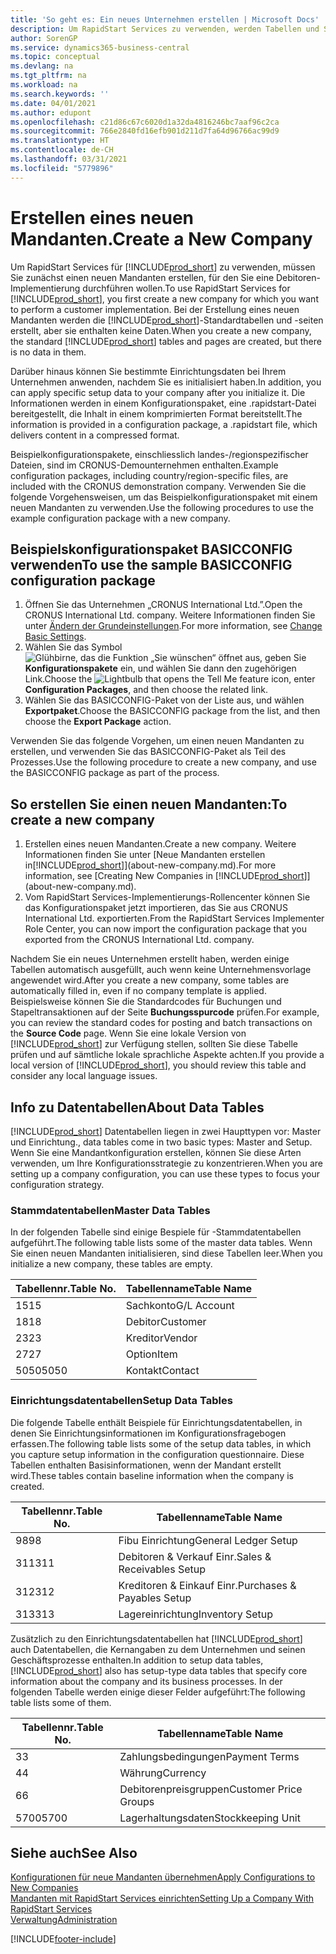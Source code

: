 ```yaml
---
title: 'So geht es: Ein neues Unternehmen erstellen | Microsoft Docs'
description: Um RapidStart Services zu verwenden, werden Tabellen und Seiten erstellt, aber sie enthalten keine Daten.
author: SorenGP
ms.service: dynamics365-business-central
ms.topic: conceptual
ms.devlang: na
ms.tgt_pltfrm: na
ms.workload: na
ms.search.keywords: ''
ms.date: 04/01/2021
ms.author: edupont
ms.openlocfilehash: c21d86c67c6020d1a32da4816246bc7aaf96c2ca
ms.sourcegitcommit: 766e2840fd16efb901d211d7fa64d96766ac99d9
ms.translationtype: HT
ms.contentlocale: de-CH
ms.lasthandoff: 03/31/2021
ms.locfileid: "5779896"
---
```

# <a name="create-a-new-company"></a><span data-ttu-id="ea4c7-103">Erstellen eines neuen Mandanten.</span><span class="sxs-lookup"><span data-stu-id="ea4c7-103">Create a New Company</span></span>
<span data-ttu-id="ea4c7-104">Um RapidStart Services für [!INCLUDE[prod_short](includes/prod_short.md)] zu verwenden, müssen Sie zunächst einen neuen Mandanten erstellen, für den Sie eine Debitoren-Implementierung durchführen wollen.</span><span class="sxs-lookup"><span data-stu-id="ea4c7-104">To use RapidStart Services for [!INCLUDE[prod_short](includes/prod_short.md)], you first create a new company for which you want to perform a customer implementation.</span></span> <span data-ttu-id="ea4c7-105">Bei der Erstellung eines neuen Mandanten werden die [!INCLUDE[prod_short](includes/prod_short.md)]-Standardtabellen und -seiten erstellt, aber sie enthalten keine Daten.</span><span class="sxs-lookup"><span data-stu-id="ea4c7-105">When you create a new company, the standard [!INCLUDE[prod_short](includes/prod_short.md)] tables and pages are created, but there is no data in them.</span></span>

<span data-ttu-id="ea4c7-106">Darüber hinaus können Sie bestimmte Einrichtungsdaten bei Ihrem Unternehmen anwenden, nachdem Sie es initialisiert haben.</span><span class="sxs-lookup"><span data-stu-id="ea4c7-106">In addition, you can apply specific setup data to your company after you initialize it.</span></span> <span data-ttu-id="ea4c7-107">Die Informationen werden in einem Konfigurationspaket, eine .rapidstart-Datei bereitgestellt, die Inhalt in einem komprimierten Format bereitstellt.</span><span class="sxs-lookup"><span data-stu-id="ea4c7-107">The information is provided in a configuration package, a .rapidstart file, which delivers content in a compressed format.</span></span>  

<span data-ttu-id="ea4c7-108">Beispielkonfigurationspakete, einschliesslich landes-/regionspezifischer Dateien, sind im CRONUS-Demounternehmen enthalten.</span><span class="sxs-lookup"><span data-stu-id="ea4c7-108">Example configuration packages, including country/region-specific files, are included with the CRONUS demonstration company.</span></span> <span data-ttu-id="ea4c7-109">Verwenden Sie die folgende Vorgehensweisen, um das Beispielkonfigurationspaket mit einem neuen Mandanten zu verwenden.</span><span class="sxs-lookup"><span data-stu-id="ea4c7-109">Use the following procedures to use the example configuration package with a new company.</span></span>  

## <a name="to-use-the-sample-basicconfig-configuration-package"></a><span data-ttu-id="ea4c7-110">Beispielskonfigurationspaket BASICCONFIG verwenden</span><span class="sxs-lookup"><span data-stu-id="ea4c7-110">To use the sample BASICCONFIG configuration package</span></span>  
1. <span data-ttu-id="ea4c7-111">Öffnen Sie das Unternehmen „CRONUS International Ltd.”.</span><span class="sxs-lookup"><span data-stu-id="ea4c7-111">Open the CRONUS International Ltd. company.</span></span> <span data-ttu-id="ea4c7-112">Weitere Informationen finden Sie unter [Ändern der Grundeinstellungen](ui-change-basic-settings.md).</span><span class="sxs-lookup"><span data-stu-id="ea4c7-112">For more information, see [Change Basic Settings](ui-change-basic-settings.md).</span></span>
2. <span data-ttu-id="ea4c7-113">Wählen Sie das Symbol ![Glühbirne, das die Funktion „Sie wünschen“ öffnet](media/ui-search/search_small.png "Tell Me-Funktion") aus, geben Sie **Konfigurationspakete** ein, und wählen Sie dann den zugehörigen Link.</span><span class="sxs-lookup"><span data-stu-id="ea4c7-113">Choose the ![Lightbulb that opens the Tell Me feature](media/ui-search/search_small.png "Tell me what you want to do") icon, enter **Configuration Packages**, and then choose the related link.</span></span>  
3. <span data-ttu-id="ea4c7-114">Wählen Sie das BASICCONFIG-Paket von der Liste aus, und wählen **Exportpaket**.</span><span class="sxs-lookup"><span data-stu-id="ea4c7-114">Choose the BASICCONFIG package from the list, and then choose the **Export Package** action.</span></span>  

<span data-ttu-id="ea4c7-115">Verwenden Sie das folgende Vorgehen, um einen neuen Mandanten zu erstellen, und verwenden Sie das BASICCONFIG-Paket als Teil des Prozesses.</span><span class="sxs-lookup"><span data-stu-id="ea4c7-115">Use the following procedure to create a new company, and use the BASICCONFIG package as part of the process.</span></span>  

## <a name="to-create-a-new-company"></a><span data-ttu-id="ea4c7-116">So erstellen Sie einen neuen Mandanten:</span><span class="sxs-lookup"><span data-stu-id="ea4c7-116">To create a new company</span></span>  
1. <span data-ttu-id="ea4c7-117">Erstellen eines neuen Mandanten.</span><span class="sxs-lookup"><span data-stu-id="ea4c7-117">Create a new company.</span></span> <span data-ttu-id="ea4c7-118">Weitere Informationen finden Sie unter [Neue Mandanten erstellen in[!INCLUDE[prod_short](includes/prod_short.md)]](about-new-company.md).</span><span class="sxs-lookup"><span data-stu-id="ea4c7-118">For more information, see [Creating New Companies in [!INCLUDE[prod_short](includes/prod_short.md)]](about-new-company.md).</span></span>
2. <span data-ttu-id="ea4c7-119">Vom RapidStart Services-Implementierungs-Rollencenter können Sie das Konfigurationspaket jetzt importieren, das Sie aus CRONUS International Ltd. exportierten.</span><span class="sxs-lookup"><span data-stu-id="ea4c7-119">From the RapidStart Services Implementer Role Center, you can now import the configuration package that you exported from the CRONUS International Ltd. company.</span></span>

<span data-ttu-id="ea4c7-120">Nachdem Sie ein neues Unternehmen erstellt haben, werden einige Tabellen automatisch ausgefüllt, auch wenn keine Unternehmensvorlage angewendet wird.</span><span class="sxs-lookup"><span data-stu-id="ea4c7-120">After you create a new company, some tables are automatically filled in, even if no company template is applied.</span></span> <span data-ttu-id="ea4c7-121">Beispielsweise können Sie die Standardcodes für Buchungen und Stapeltransaktionen auf der Seite **Buchungsspurcode** prüfen.</span><span class="sxs-lookup"><span data-stu-id="ea4c7-121">For example, you can review the standard codes for posting and batch transactions on the **Source Code** page.</span></span> <span data-ttu-id="ea4c7-122">Wenn Sie eine lokale Version von [!INCLUDE[prod_short](includes/prod_short.md)] zur Verfügung stellen, sollten Sie diese Tabelle prüfen und auf sämtliche lokale sprachliche Aspekte achten.</span><span class="sxs-lookup"><span data-stu-id="ea4c7-122">If you provide a local version of [!INCLUDE[prod_short](includes/prod_short.md)], you should review this table and consider any local language issues.</span></span>

## <a name="about-data-tables"></a><span data-ttu-id="ea4c7-123">Info zu Datentabellen</span><span class="sxs-lookup"><span data-stu-id="ea4c7-123">About Data Tables</span></span>
[!INCLUDE[prod_short](includes/prod_short.md)]  <span data-ttu-id="ea4c7-124">Datentabellen liegen in zwei Haupttypen vor: Master und Einrichtung.</span><span class="sxs-lookup"><span data-stu-id="ea4c7-124">, data tables come in two basic types: Master and Setup.</span></span> <span data-ttu-id="ea4c7-125">Wenn Sie eine Mandantkonfiguration erstellen, können Sie diese Arten verwenden, um Ihre Konfigurationsstrategie zu konzentrieren.</span><span class="sxs-lookup"><span data-stu-id="ea4c7-125">When you are setting up a company configuration, you can use these types to focus your configuration strategy.</span></span>  

### <a name="master-data-tables"></a><span data-ttu-id="ea4c7-126">Stammdatentabellen</span><span class="sxs-lookup"><span data-stu-id="ea4c7-126">Master Data Tables</span></span>  
<span data-ttu-id="ea4c7-127">In der folgenden Tabelle sind einige Bespiele für -Stammdatentabellen aufgeführt.</span><span class="sxs-lookup"><span data-stu-id="ea4c7-127">The following table lists some of the master data tables.</span></span> <span data-ttu-id="ea4c7-128">Wenn Sie einen neuen Mandanten initialisieren, sind diese Tabellen leer.</span><span class="sxs-lookup"><span data-stu-id="ea4c7-128">When you initialize a new company, these tables are empty.</span></span>  

|<span data-ttu-id="ea4c7-129">Tabellennr.</span><span class="sxs-lookup"><span data-stu-id="ea4c7-129">Table No.</span></span>|<span data-ttu-id="ea4c7-130">Tabellenname</span><span class="sxs-lookup"><span data-stu-id="ea4c7-130">Table Name</span></span>|  
|-------------------|--------------------|  
|<span data-ttu-id="ea4c7-131">15</span><span class="sxs-lookup"><span data-stu-id="ea4c7-131">15</span></span>|<span data-ttu-id="ea4c7-132">Sachkonto</span><span class="sxs-lookup"><span data-stu-id="ea4c7-132">G/L Account</span></span>|  
|<span data-ttu-id="ea4c7-133">18</span><span class="sxs-lookup"><span data-stu-id="ea4c7-133">18</span></span>|<span data-ttu-id="ea4c7-134">Debitor</span><span class="sxs-lookup"><span data-stu-id="ea4c7-134">Customer</span></span>|  
|<span data-ttu-id="ea4c7-135">23</span><span class="sxs-lookup"><span data-stu-id="ea4c7-135">23</span></span>|<span data-ttu-id="ea4c7-136">Kreditor</span><span class="sxs-lookup"><span data-stu-id="ea4c7-136">Vendor</span></span>|  
|<span data-ttu-id="ea4c7-137">27</span><span class="sxs-lookup"><span data-stu-id="ea4c7-137">27</span></span>|<span data-ttu-id="ea4c7-138">Option</span><span class="sxs-lookup"><span data-stu-id="ea4c7-138">Item</span></span>|  
|<span data-ttu-id="ea4c7-139">5050</span><span class="sxs-lookup"><span data-stu-id="ea4c7-139">5050</span></span>|<span data-ttu-id="ea4c7-140">Kontakt</span><span class="sxs-lookup"><span data-stu-id="ea4c7-140">Contact</span></span>|  

### <a name="setup-data-tables"></a><span data-ttu-id="ea4c7-141">Einrichtungsdatentabellen</span><span class="sxs-lookup"><span data-stu-id="ea4c7-141">Setup Data Tables</span></span>  
<span data-ttu-id="ea4c7-142">Die folgende Tabelle enthält Beispiele für Einrichtungsdatentabellen, in denen Sie Einrichtungsinformationen im Konfigurationsfragebogen erfassen.</span><span class="sxs-lookup"><span data-stu-id="ea4c7-142">The following table lists some of the setup data tables, in which you capture setup information in the configuration questionnaire.</span></span> <span data-ttu-id="ea4c7-143">Diese Tabellen enthalten Basisinformationen, wenn der Mandant erstellt wird.</span><span class="sxs-lookup"><span data-stu-id="ea4c7-143">These tables contain baseline information when the company is created.</span></span>  

|<span data-ttu-id="ea4c7-144">Tabellennr.</span><span class="sxs-lookup"><span data-stu-id="ea4c7-144">Table No.</span></span>|<span data-ttu-id="ea4c7-145">Tabellenname</span><span class="sxs-lookup"><span data-stu-id="ea4c7-145">Table Name</span></span>|  
|-------------------|--------------------|  
|<span data-ttu-id="ea4c7-146">98</span><span class="sxs-lookup"><span data-stu-id="ea4c7-146">98</span></span>|<span data-ttu-id="ea4c7-147">Fibu Einrichtung</span><span class="sxs-lookup"><span data-stu-id="ea4c7-147">General Ledger Setup</span></span>|  
|<span data-ttu-id="ea4c7-148">311</span><span class="sxs-lookup"><span data-stu-id="ea4c7-148">311</span></span>|<span data-ttu-id="ea4c7-149">Debitoren & Verkauf Einr.</span><span class="sxs-lookup"><span data-stu-id="ea4c7-149">Sales & Receivables Setup</span></span>|  
|<span data-ttu-id="ea4c7-150">312</span><span class="sxs-lookup"><span data-stu-id="ea4c7-150">312</span></span>|<span data-ttu-id="ea4c7-151">Kreditoren & Einkauf Einr.</span><span class="sxs-lookup"><span data-stu-id="ea4c7-151">Purchases & Payables Setup</span></span>|  
|<span data-ttu-id="ea4c7-152">313</span><span class="sxs-lookup"><span data-stu-id="ea4c7-152">313</span></span>|<span data-ttu-id="ea4c7-153">Lagereinrichtung</span><span class="sxs-lookup"><span data-stu-id="ea4c7-153">Inventory Setup</span></span>|  

<span data-ttu-id="ea4c7-154">Zusätzlich zu den Einrichtungsdatentabellen hat [!INCLUDE[prod_short](includes/prod_short.md)] auch Datentabellen, die Kernangaben zu dem Unternehmen und seinen Geschäftsprozesse enthalten.</span><span class="sxs-lookup"><span data-stu-id="ea4c7-154">In addition to setup data tables, [!INCLUDE[prod_short](includes/prod_short.md)] also has setup-type data tables that specify core information about the company and its business processes.</span></span> <span data-ttu-id="ea4c7-155">In der folgenden Tabelle werden einige dieser Felder aufgeführt:</span><span class="sxs-lookup"><span data-stu-id="ea4c7-155">The following table lists some of them.</span></span>  

|<span data-ttu-id="ea4c7-156">Tabellennr.</span><span class="sxs-lookup"><span data-stu-id="ea4c7-156">Table No.</span></span>|<span data-ttu-id="ea4c7-157">Tabellenname</span><span class="sxs-lookup"><span data-stu-id="ea4c7-157">Table Name</span></span>|  
|-------------------|--------------------|  
|<span data-ttu-id="ea4c7-158">3</span><span class="sxs-lookup"><span data-stu-id="ea4c7-158">3</span></span>|<span data-ttu-id="ea4c7-159">Zahlungsbedingungen</span><span class="sxs-lookup"><span data-stu-id="ea4c7-159">Payment Terms</span></span>|  
|<span data-ttu-id="ea4c7-160">4</span><span class="sxs-lookup"><span data-stu-id="ea4c7-160">4</span></span>|<span data-ttu-id="ea4c7-161">Währung</span><span class="sxs-lookup"><span data-stu-id="ea4c7-161">Currency</span></span>|  
|<span data-ttu-id="ea4c7-162">6</span><span class="sxs-lookup"><span data-stu-id="ea4c7-162">6</span></span>|<span data-ttu-id="ea4c7-163">Debitorenpreisgruppen</span><span class="sxs-lookup"><span data-stu-id="ea4c7-163">Customer Price Groups</span></span>|  
|<span data-ttu-id="ea4c7-164">5700</span><span class="sxs-lookup"><span data-stu-id="ea4c7-164">5700</span></span>|<span data-ttu-id="ea4c7-165">Lagerhaltungsdaten</span><span class="sxs-lookup"><span data-stu-id="ea4c7-165">Stockkeeping Unit</span></span>|

  

## <a name="see-also"></a><span data-ttu-id="ea4c7-166">Siehe auch</span><span class="sxs-lookup"><span data-stu-id="ea4c7-166">See Also</span></span>  
[<span data-ttu-id="ea4c7-167">Konfigurationen für neue Mandanten übernehmen</span><span class="sxs-lookup"><span data-stu-id="ea4c7-167">Apply Configurations to New Companies</span></span>](admin-apply-configuration-to-new-companies.md)  
[<span data-ttu-id="ea4c7-168">Mandanten mit RapidStart Services einrichten</span><span class="sxs-lookup"><span data-stu-id="ea4c7-168">Setting Up a Company With RapidStart Services</span></span>](admin-set-up-a-company-with-rapidstart.md)  
[<span data-ttu-id="ea4c7-169">Verwaltung</span><span class="sxs-lookup"><span data-stu-id="ea4c7-169">Administration</span></span>](admin-setup-and-administration.md)


[!INCLUDE[footer-include](includes/footer-banner.md)]